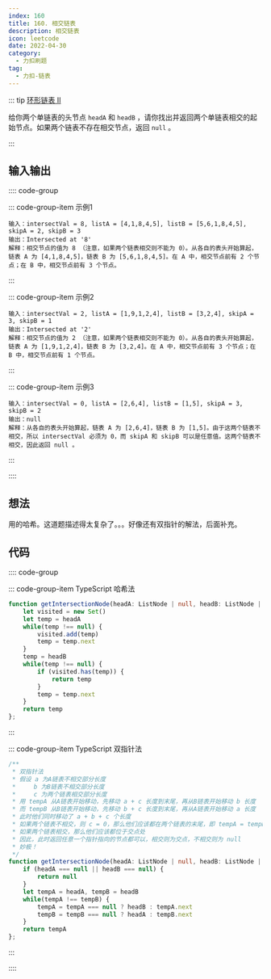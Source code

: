 ```yaml
---
index: 160
title: 160. 相交链表
description: 相交链表
icon: leetcode
date: 2022-04-30
category:
  - 力扣刷题
tag:
  - 力扣-链表
---
```


::: tip <a href="https://leetcode-cn.com/problems/intersection-of-two-linked-lists/" target="_blank">环形链表 II</a> <Badge text="简单" type="tip"/>

给你两个单链表的头节点 `headA` 和 `headB` ，请你找出并返回两个单链表相交的起始节点。如果两个链表不存在相交节点，返回 `null` 。

:::

## 输入输出

:::: code-group

::: code-group-item 示例1


```
输入：intersectVal = 8, listA = [4,1,8,4,5], listB = [5,6,1,8,4,5], skipA = 2, skipB = 3
输出：Intersected at '8'
解释：相交节点的值为 8 （注意，如果两个链表相交则不能为 0）。从各自的表头开始算起，链表 A 为 [4,1,8,4,5]，链表 B 为 [5,6,1,8,4,5]。在 A 中，相交节点前有 2 个节点；在 B 中，相交节点前有 3 个节点。
```

:::

::: code-group-item 示例2

```
输入：intersectVal = 2, listA = [1,9,1,2,4], listB = [3,2,4], skipA = 3, skipB = 1
输出：Intersected at '2'
解释：相交节点的值为 2 （注意，如果两个链表相交则不能为 0）。从各自的表头开始算起，链表 A 为 [1,9,1,2,4]，链表 B 为 [3,2,4]。在 A 中，相交节点前有 3 个节点；在 B 中，相交节点前有 1 个节点。
```

:::

::: code-group-item 示例3

```
输入：intersectVal = 0, listA = [2,6,4], listB = [1,5], skipA = 3, skipB = 2
输出：null
解释：从各自的表头开始算起，链表 A 为 [2,6,4]，链表 B 为 [1,5]。由于这两个链表不相交，所以 intersectVal 必须为 0，而 skipA 和 skipB 可以是任意值。这两个链表不相交，因此返回 null 。
```

:::

::::

## 想法

用的哈希。这道题描述得太复杂了。。。好像还有双指针的解法，后面补充。

## 代码

:::: code-group

::: code-group-item TypeScript 哈希法

```ts
function getIntersectionNode(headA: ListNode | null, headB: ListNode | null): ListNode | null {
    let visited = new Set()
    let temp = headA
    while(temp !== null) {
        visited.add(temp)
        temp = temp.next
    }
    temp = headB
    while(temp !== null) {
        if (visited.has(temp)) {
            return temp
        }
        temp = temp.next
    }
    return temp
};
```

:::

::: code-group-item TypeScript 双指针法

```ts
/**
 * 双指针法
 * 假设 a 为A链表不相交部分长度
 *     b 为B链表不相交部分长度
 *     c 为两个链表相交部分长度
 * 用 tempA 从A链表开始移动，先移动 a + c 长度到末尾，再从B链表开始移动 b 长度
 * 而 tempB 从B链表开始移动，先移动 b + c 长度到末尾，再从A链表开始移动 a 长度
 * 此时他们同时移动了 a + b + c 个长度
 * 如果两个链表不相交，则 c = 0，那么他们应该都在两个链表的末尾，即 tempA = tempB = null
 * 如果两个链表相交，那么他们应该都位于交点处
 * 因此，此时返回任意一个指针指向的节点都可以，相交则为交点，不相交则为 null
 * 妙极！
 */
function getIntersectionNode(headA: ListNode | null, headB: ListNode | null): ListNode | null {
    if (headA === null || headB === null) {
        return null
    }
    let tempA = headA, tempB = headB
    while(tempA !== tempB) {
        tempA = tempA === null ? headB : tempA.next
        tempB = tempB === null ? headA : tempB.next
    }
    return tempA
};
```

:::

::::